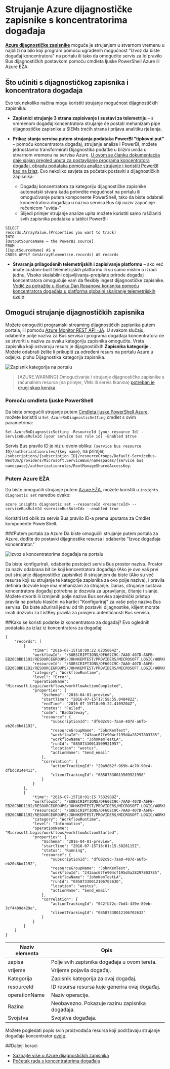 <properties
    pageTitle="Strujanje Azure dijagnostičke zapisnike događaja koncentratora | Microsoft Azure"
    description="Saznajte kako strujanje Azure dijagnostičke zapisnike događaja koncentratora."
    authors="johnkemnetz"
    manager="rboucher"
    editor=""
    services="monitoring-and-diagnostics"
    documentationCenter="monitoring-and-diagnostics"/>

<tags
    ms.service="monitoring-and-diagnostics"
    ms.workload="na"
    ms.tgt_pltfrm="na"
    ms.devlang="na"
    ms.topic="article"
    ms.date="08/08/2016"
    ms.author="johnkem"/>

# <a name="stream-azure-diagnostic-logs-to-event-hubs"></a>Strujanje Azure dijagnostičke zapisnike s koncentratorima događaja

**[Azure dijagnostičke zapisnike](monitoring-overview-of-diagnostic-logs.md)** moguće je strujanjem u stvarnom vremenu u najbliži na bilo koji program pomoću ugrađenih mogućnost "Izvoz da biste događaj koncentratora" na portalu ili tako da omogućite servis za Id pravilo Bus dijagnostičkih postavkom pomoću cmdleta ljuske PowerShell Azure ili Azure EŽA.

## <a name="what-you-can-do-with-diagnostics-logs-and-event-hubs"></a>Što učiniti s dijagnostičkog zapisnika i koncentratora događaja
Evo tek nekoliko načina mogu koristiti strujanje mogućnost dijagnostičkih zapisnika:

- **Zapisnici strujanje 3 strana zapisivanje i sustavi za telemetriju** – s vremenom događaj koncentratora strujanje će postati mehanizam pipe dijagnostičke zapisnike u SIEMs trećih strana i prijava analitiku rješenja.

- **Prikaz stanja servisa putem strujanja podataka PowerBI "tipkovni put"** – pomoću koncentratora događaj, strujanje analize i PowerBI, možete jednostavno transformirati Dijagnostika podatke u blizini uvida u stvarnom vremenu na servisa Azure. [U ovom se članku dokumentacija daje sjajan pregled uputa za postavljanje programa koncentratora događaj, obradu podataka pomoću analize strujanje i koristiti PowerBI kao na Izlaz](../stream-analytics/stream-analytics-power-bi-dashboard.md). Evo nekoliko savjeta za početak postaviti s dijagnostičkih zapisnika:
    - Događaj koncentratora za kategoriju dijagnostičke zapisnike automatski stvara kada potvrdite mogućnost na portalu ili omogućivanje putem komponente PowerShell, tako da biste odabrali koncentratora događaja u naziva servisa Bus čiji naziv započinje rečenicom "uvida-"
    - Slijedi primjer strujanje analize upita možete koristiti samo raščlaniti svih zapisnika podataka u tablici PowerBI:

```
SELECT
records.ArrayValue.[Properties you want to track]
INTO
[OutputSourceName – the PowerBI source]
FROM
[InputSourceName] AS e
CROSS APPLY GetArrayElements(e.records) AS records
```

- **Stvaranja prilagođenih telemetrijskih i zapisivanje platformu** – ako već imate custom-built telemetrijskih platformu ili su samo mislim o izradi jednu, Visoko skalabilni objavljivanja-pretplate prirode događaj koncentratora omogućuje vam da flexibly ingest dijagnostičke zapisnike. [Vodič za potražite u članku Dan Rosanova korisnika pomoću koncentratora događaja u platforma globalni skaliranje telemetrijskih ovdje](https://azure.microsoft.com/documentation/videos/build-2015-designing-and-sizing-a-global-scale-telemetry-platform-on-azure-event-Hubs/).

## <a name="enable-streaming-of-diagnostic-logs"></a>Omogući strujanje dijagnostičkih zapisnika
Možete omogućiti programski streaming dijagnostičkih zapisnika putem portala, ili pomoću [Azure Monitor REST API -JA](https://msdn.microsoft.com/library/azure/dn931943.aspx). U svakom slučaju, odaberite polje naziva za Bus servisa i programa događaja koncentratora će se stvoriti u naziva za svaku kategoriju zapisnika omogućite. Vrsta zapisnika koji ostvaruju resurs je dijagnostičkih **Zapisnika kategorije** . Možete odabrati želite li prikupiti za određeni resurs na portalu Azure u odjeljku plohu Dijagnostika kategorija zapisnika.

![Zapisnik kategorija na portalu](./media/monitoring-stream-diagnostic-logs-to-event-hubs/log-categories.png)

> [AZURE.WARNING] Omogućivanje i strujanje dijagnostičke zapisnike s računalnim resursa (na primjer, VMs ili servis tkanina) [potreban je drugi skup koraka](../event-hubs/event-hubs-streaming-azure-diags-data.md).

### <a name="via-powershell-cmdlets"></a>Pomoću cmdleta ljuske PowerShell
Da biste omogućili strujanje putem [Cmdleta ljuske PowerShell Azure](insights-powershell-samples.md), možete koristiti u `Set-AzureRmDiagnosticSetting` cmdlet s ovim parametrima:

```
Set-AzureRmDiagnosticSetting -ResourceId [your resource Id] -ServiceBusRuleId [your service bus rule id] -Enabled $true
```

Servis Bus pravilo ID je niz u ovom obliku: `{service bus resource ID}/authorizationrules/{key name}`, na primjer, `/subscriptions/{subscription ID}/resourceGroups/Default-ServiceBus-WestUS/providers/Microsoft.ServiceBus/namespaces/{service bus namespace}/authorizationrules/RootManageSharedAccessKey`.


### <a name="via-azure-cli"></a>Putem Azure EŽA
Da biste omogućili strujanje putem [Azure EŽA](insights-cli-samples.md), možete koristiti u `insights diagnostic set` naredbe ovako:

```
azure insights diagnostic set --resourceId <resourceId> --serviceBusRuleId <serviceBusRuleId> --enabled true
```

Koristiti isti oblik za servis Bus pravilo ID-a prema uputama za Cmdlet komponente PowerShell.

###<a name="via-azure-portal"></a>Putem portala za Azure
Da biste omogućili strujanje putem portala za Azure, dođite do postavki dijagnostike resursa i odaberite "Izvoz događaja koncentrator."

![Izvoz s koncentratorima događaja na portalu](./media/monitoring-stream-diagnostic-logs-to-event-hubs/portal-export.png)

Da biste konfigurirali, odaberite postojeći servis Bus prostor naziva. Prostor za naziv odabrana bit će koji koncentratora događaja (Ako je ovo vaš prvi put strujanje dijagnostičke zapisnike) ili strujanjem da biste (Ako su već resurse koji su strujanje te kategorije zapisnika za ovo polje naziva), i pravila definira dozvole koje ima mehanizam za strujanje. Danas, strujanje sustava koncentratora događaj potrebna je dozvola za upravljanje, čitanje i slanje. Možete stvoriti ili izmijeniti polje naziva Bus servisa zajednički pristup pravila na portalu klasični na kartici "Konfiguriraj" za vaše polje naziva Bus servisa. Da biste ažurirali jednu od tih postavki dijagnostike, klijent morate imati dozvolu za ListKey pravila za provjeru autentičnosti Bus servisa.

##<a name="how-do-i-consume-the-log-data-from-event-hubs"></a>Kako se koristi podatke iz koncentratora za događaj?
Evo oglednih podataka za izlaz iz koncentratora za događaj:

```
{
    "records": [
        {
            "time": "2016-07-15T18:00:22.6235064Z",
            "workflowId": "/SUBSCRIPTIONS/DF602C9C-7AA0-407D-A6FB-EB20C8BD1192/RESOURCEGROUPS/JOHNKEMTEST/PROVIDERS/MICROSOFT.LOGIC/WORKFLOWS/JOHNKEMTESTLA",
            "resourceId": "/SUBSCRIPTIONS/DF602C9C-7AA0-407D-A6FB-EB20C8BD1192/RESOURCEGROUPS/JOHNKEMTEST/PROVIDERS/MICROSOFT.LOGIC/WORKFLOWS/JOHNKEMTESTLA/RUNS/08587330013509921957/ACTIONS/SEND_EMAIL",
            "category": "WorkflowRuntime",
            "level": "Error",
            "operationName": "Microsoft.Logic/workflows/workflowActionCompleted",
            "properties": {
                "$schema": "2016-04-01-preview",
                "startTime": "2016-07-15T17:58:55.048482Z",
                "endTime": "2016-07-15T18:00:22.4109204Z",
                "status": "Failed",
                "code": "BadGateway",
                "resource": {
                    "subscriptionId": "df602c9c-7aa0-407d-a6fb-eb20c8bd1192",
                    "resourceGroupName": "JohnKemTest",
                    "workflowId": "243aac67fe904cf195d4a28297803785",
                    "workflowName": "JohnKemTestLA",
                    "runId": "08587330013509921957",
                    "location": "westus",
                    "actionName": "Send_email"
                },
                "correlation": {
                    "actionTrackingId": "29a9862f-969b-4c70-90c4-dfbdc814e413",
                    "clientTrackingId": "08587330013509921958"
                }
            }
        },
        {
            "time": "2016-07-15T18:01:15.7532989Z",
            "workflowId": "/SUBSCRIPTIONS/DF602C9C-7AA0-407D-A6FB-EB20C8BD1192/RESOURCEGROUPS/JOHNKEMTEST/PROVIDERS/MICROSOFT.LOGIC/WORKFLOWS/JOHNKEMTESTLA",
            "resourceId": "/SUBSCRIPTIONS/DF602C9C-7AA0-407D-A6FB-EB20C8BD1192/RESOURCEGROUPS/JOHNKEMTEST/PROVIDERS/MICROSOFT.LOGIC/WORKFLOWS/JOHNKEMTESTLA/RUNS/08587330012106702630/ACTIONS/SEND_EMAIL",
            "category": "WorkflowRuntime",
            "level": "Information",
            "operationName": "Microsoft.Logic/workflows/workflowActionStarted",
            "properties": {
                "$schema": "2016-04-01-preview",
                "startTime": "2016-07-15T18:01:15.5828115Z",
                "status": "Running",
                "resource": {
                    "subscriptionId": "df602c9c-7aa0-407d-a6fb-eb20c8bd1192",
                    "resourceGroupName": "JohnKemTest",
                    "workflowId": "243aac67fe904cf195d4a28297803785",
                    "workflowName": "JohnKemTestLA",
                    "runId": "08587330012106702630",
                    "location": "westus",
                    "actionName": "Send_email"
                },
                "correlation": {
                    "actionTrackingId": "042fb72c-7bd4-439e-89eb-3cf4409d429e",
                    "clientTrackingId": "08587330012106702632"
                }
            }
        }
    ]
}
```

| Naziv elementa | Opis                                            |
|--------------|--------------------------------------------------------|
|zapisa       | Polje svih zapisnika događaja u ovom tereta.            |
|vrijeme          | Vrijeme pojavila događaj.                      |
|Kategorija      | Zapisnik kategorija za ovaj događaj.                           |
|resourceId    | ID resursa resursa koje generira ovaj događaj. |
|operationName | Naziv operacije.                                 |
|Razina         | Neobavezno. Pokazuje razinu zapisnika događaja.               |
|Svojstva    | Svojstva događaja.                               |


Možete pogledati popis svih proizvođača resursa koji podržavaju strujanje događaja koncentrator [ovdje](monitoring-overview-of-diagnostic-logs.md).

##<a name="next-steps"></a>Daljnji koraci
- [Saznajte više o Azure dijagnostičkih zapisnika](monitoring-overview-of-diagnostic-logs.md)
- [Početak rada s koncentratorima događaja](../event-hubs/event-hubs-csharp-ephcs-getstarted.md)
